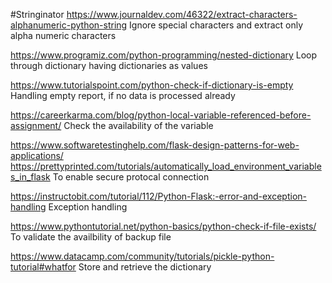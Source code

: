#Stringinator
https://www.journaldev.com/46322/extract-characters-alphanumeric-python-string
Ignore special characters and extract only alpha numeric characters

https://www.programiz.com/python-programming/nested-dictionary
Loop through dictionary having dictionaries as values

https://www.tutorialspoint.com/python-check-if-dictionary-is-empty
Handling empty report, if no data is processed already

https://careerkarma.com/blog/python-local-variable-referenced-before-assignment/
Check the availability of the variable

https://www.softwaretestinghelp.com/flask-design-patterns-for-web-applications/
https://prettyprinted.com/tutorials/automatically_load_environment_variables_in_flask
To enable secure protocal connection

https://instructobit.com/tutorial/112/Python-Flask:-error-and-exception-handling
Exception handling

https://www.pythontutorial.net/python-basics/python-check-if-file-exists/
To validate the availbility of backup file

https://www.datacamp.com/community/tutorials/pickle-python-tutorial#whatfor
Store and retrieve the dictionary
